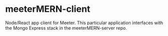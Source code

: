 # meeterMERN-client
Node/React app client for Meeter. This particular application interfaces with the Mongo Express stack in the meeterMERN-server repo.
